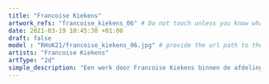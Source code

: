 ```yaml
---
title: "Francoise Kiekens"
artwork_refs: "francoise_kiekens_06" # Do not touch unless you know what you are doing
date: 2021-03-19 10:45:38 +01:00
draft: false
model : "RHoK21/francoise_kiekens_06.jpg" # provide the url path to the model
artists: "Francoise Kiekens"
artType: "2d"
simple_description: "Een werk door Francoise Kiekens binnen de afdeling Tekenkunst.<br><br><br><br> Een project gerealiseerd door Dirk Derom in opdracht van het <a href='https://www.sdko.brussels'>SDKO</a> en met steun van de <a href='https://www.vgc.be/wie-zijn-wij/actief-beleid-brussel/onderwijs'>VGC</a>."
---
```

